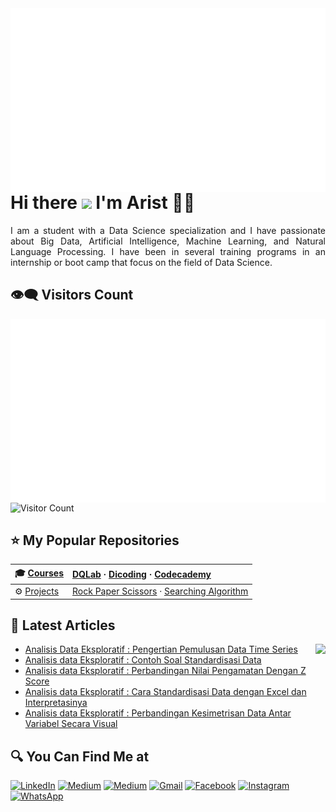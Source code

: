 <img align='right' src = "https://github.com/myarist/github-stats-transparent/blob/output/generated/overview.svg">

# Hi there <img src="https://github.com/TheDudeThatCode/TheDudeThatCode/blob/master/Assets/Hi.gif" width="30px"> I'm Arist 🧑🏻

<p align="justify">
  I am a student with a Data Science specialization and I have passionate about Big Data, Artificial Intelligence, Machine Learning, and Natural Language Processing. I have been in several training programs in an internship or boot camp that focus on the field of Data Science.
</p>

## 👁‍🗨 Visitors Count


<img align='right' src = "https://github.com/myarist/github-stats-transparent/blob/output/generated/languages.svg">

![Visitor Count](https://profile-counter.glitch.me/{myarist}/count.svg)

 ## ⭐ My Popular Repositories

| 🎓 [Courses](https://github.com/myarist/Courses) | [DQLab](https://github.com/MyArist/DQLab) · [Dicoding](https://github.com/myarist/Dicoding) · [Codecademy](https://github.com/myarist/Codecademy) |
|:--------|:--------------------|
| ⚙  [Projects](https://github.com/myarist/Projects) | [Rock Paper Scissors](https://github.com/myarist/Rock-Paper-Scissors) · [Searching Algorithm](https://github.com/myarist/Searching-Program) | 

## 📃 Latest Articles

<img align='right' src="https://media0.giphy.com/media/f6hnhHkks8bk4jwjh3/giphy.gif" height="150px">

<!-- BLOG-POST-LIST:START -->
- [Analisis Data Eksploratif : Pengertian Pemulusan Data Time Series](https://www.belajarstatistics.com/blog/2021/06/06/pengertian-pemulusan-data-time-series/)
- [Analisis data Eksploratif : Contoh Soal Standardisasi Data](https://www.belajarstatistics.com/blog/2021/06/05/contoh-soal-standardisasi-data/)
- [Analisis data Eksploratif : Perbandingan Nilai Pengamatan Dengan Z Score](https://www.belajarstatistics.com/blog/2021/06/04/perbandingan-nilai-pengamatan-dengan-z-score/)
- [Analisis data Eksploratif : Cara Standardisasi Data dengan Excel dan Interpretasinya](https://www.belajarstatistics.com/blog/2021/06/03/cara-standardisasi-data-dengan-excel/)
- [Analisis data Eksploratif : Perbandingan Kesimetrisan Data Antar Variabel Secara Visual](https://www.belajarstatistics.com/blog/2021/06/02/perbandingan-kesimetrisan-data-antar-variabel/)
<!-- BLOG-POST-LIST:END -->

## 🔍 You Can Find Me at

<p>
  <a href="https://www.linkedin.com/in/myarist" target="_blank"><img alt="LinkedIn" src="https://img.shields.io/badge/linkedin-%230077B5.svg?&style=for-the-badge&logo=linkedin&logoColor=white" /></a>  
  <a href="https://medium.com/@myarist" target="_blank"><img alt="Medium" src="https://img.shields.io/badge/medium-%2312100E.svg?&style=for-the-badge&logo=medium&logoColor=white" /></a>  
  <a href="https://www.kaggle.com/myarist" target="_blank"><img alt="Medium" src="https://img.shields.io/badge/Kaggle-2C8EBB?&style=for-the-badge&logo=kaggle&logoColor=white" /></a>  
  <a href="mailto:aristyanto2320@gmail.com" target="_blank"><img alt="Gmail" src="https://img.shields.io/badge/gmail-D14836?&style=for-the-badge&logo=gmail&logoColor=white"/></a>    
  <a href="https://www.facebook.com/myarist" target="_blank"><img alt="Facebook" src="https://img.shields.io/badge/facebook-%231877F2.svg?&style=for-the-badge&logo=facebook&logoColor=white" /></a>  
  <a href="https://www.instagram.com/my_arist" target="_blank"><img alt="Instagram" src="https://img.shields.io/badge/instagram-%23E4405F.svg?&style=for-the-badge&logo=instagram&logoColor=white" /></a>  
<!--   <a href="https://twitter.com/my_arist" target="_blank"><img alt="Twitter" src="https://img.shields.io/badge/twitter-%231DA1F2.svg?&style=for-the-badge&logo=twitter&logoColor=white" /></a>   -->
  <a href="https://wa.me/" target="_blank"><img alt="WhatsApp" src="https://img.shields.io/badge/WhatsApp-25D366?style=for-the-badge&logo=whatsapp&logoColor=white" /></a>  
</p>
